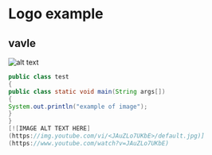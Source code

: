 # Logo example
## vavle
![alt text](https://upload.wikimedia.org/wikipedia/commons/8/83/Steam_icon_logo.svg)
```java
public class test
{
public class static void main(String args[])
{
System.out.println("example of image");
}
}
[![IMAGE ALT TEXT HERE]
(https://img.youtube.com/vi/<JAuZLo7UKbE>/default.jpg)]
(https://www.youtube.com/watch?v=JAuZLo7UKbE)
